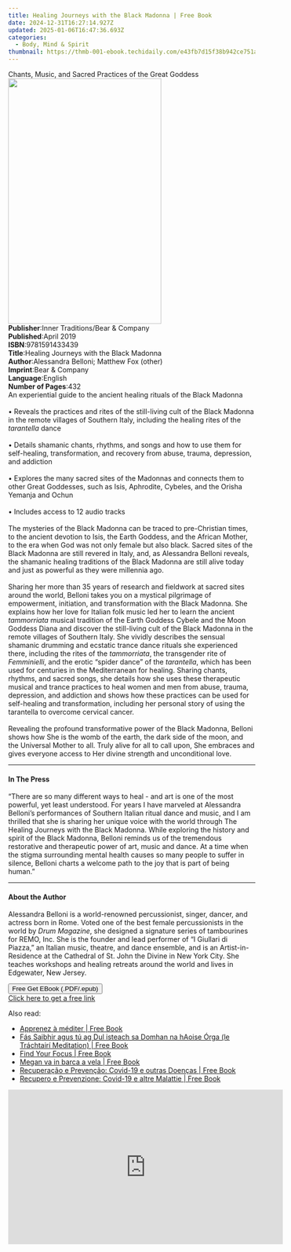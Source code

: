 ```yaml
---
title: Healing Journeys with the Black Madonna | Free Book
date: 2024-12-31T16:27:14.927Z
updated: 2025-01-06T16:47:36.693Z
categories:
  - Body, Mind & Spirit
thumbnail: https://thmb-001-ebook.techidaily.com/e43fb7d15f38b942ce751a36005e39e6d8fe33a6b304964f08812c77d40c1e34.jpg
---
```

<main id="book-container">
  <div class="flex flex-col">
    <div class="book-brief flex-1 py-6 px-4 sm:p-6 md:py-10 md:px-8">
      <!-- brief-->
      <div class="book-brief-main">
        Chants, Music, and Sacred Practices of the Great Goddess
      </div>
    </div>
    <div
      class="book-meta-info flex-1 grid gap-4 col-start-1 col-end-3 row-start-1 sm:mb-6 sm:grid-cols-4 lg:gap-6 lg:col-start-2 lg:row-end-6 lg:row-span-6 lg:mb-0"
    >
      <div
        class="book-meta-info-left place-content-center mt-4 p-4 text-sm leading-6 col-start-2 col-span-2 dark:text-slate-400"
      >
        <img
          class="w-full h-500 object-cover rounded-lg sm:h-255 sm:col-span-2 lg:col-span-full"
          src="https://img-001-ebook.techidaily.com/879deae0519cbca6b6d501432b4e89b355e5a1a8223df3d0632ba9a2bc960e6f.jpg"
          alt=""
          width="312"
          height="500"
        />
      </div>
      <div
        class="book-meta-info-right mt-2 col-start-1 row-start-2 col-span-3 self-center"
      >
        <!-- meta data  -->
        <div class="flex flex-col px-4 md:px-8">
          <div class="flex-1">
            <strong>Publisher</strong>:<span class="px-2"
              >Inner Traditions/Bear &amp; Company</span
            >
          </div>
          <div class="flex-1">
            <strong>Published</strong>:<span class="px-2">April 2019</span>
          </div>
          <div class="flex-1">
            <strong>ISBN</strong>:<span class="px-2">9781591433439</span>
          </div>
          <div class="flex-1">
            <strong>Title</strong>:<span class="px-2"
              >Healing Journeys with the Black Madonna</span
            >
          </div>
          <div class="flex-1">
            <strong>Author</strong>:<span class="px-2"
              >Alessandra Belloni; Matthew Fox (other)</span
            >
          </div>
          <div class="flex-1">
            <strong>Imprint</strong>:<span class="px-2"
              >Bear &amp; Company</span
            >
          </div>
          <div class="flex-1">
            <strong>Language</strong>:<span class="px-2">English</span>
          </div>
          <div class="flex-1">
            <strong>Number of Pages</strong>:<span class="px-2">432</span>
          </div>
        </div>
      </div>
    </div>
    <div class="book-description flex-1 py-6 px-4 sm:p-6 md:py-10 md:px-8">
      <div class="book-description-main">
        <div accordion-content="" id="description">
          An experiential guide to the ancient healing rituals of the Black
          Madonna <br /><br />• Reveals the practices and rites of the
          still-living cult of the Black Madonna in the remote villages of
          Southern Italy, including the healing rites of the
          <i>tarantella</i> dance <br /><br />• Details shamanic chants,
          rhythms, and songs and how to use them for self-healing,
          transformation, and recovery from abuse, trauma, depression, and
          addiction <br /><br />• Explores the many sacred sites of the Madonnas
          and connects them to other Great Goddesses, such as Isis, Aphrodite,
          Cybeles, and the Orisha Yemanja and Ochun <br /><br />• Includes
          access to 12 audio tracks <br /><br />The mysteries of the Black
          Madonna can be traced to pre-Christian times, to the ancient devotion
          to Isis, the Earth Goddess, and the African Mother, to the era when
          God was not only female but also black. Sacred sites of the Black
          Madonna are still revered in Italy, and, as Alessandra Belloni
          reveals, the shamanic healing traditions of the Black Madonna are
          still alive today and just as powerful as they were millennia ago.
          <br /><br />Sharing her more than 35 years of research and fieldwork
          at sacred sites around the world, Belloni takes you on a mystical
          pilgrimage of empowerment, initiation, and transformation with the
          Black Madonna. She explains how her love for Italian folk music led
          her to learn the ancient <i>tammorriata</i> musical tradition of the
          Earth Goddess Cybele and the Moon Goddess Diana and discover the
          still-living cult of the Black Madonna in the remote villages of
          Southern Italy. She vividly describes the sensual shamanic drumming
          and ecstatic trance dance rituals she experienced there, including the
          rites of the <i>tammorriata</i>, the transgender rite of
          <i>Femminielli</i>, and the erotic “spider dance” of the
          <i>tarantella</i>, which has been used for centuries in the
          Mediterranean for healing. Sharing chants, rhythms, and sacred songs,
          she details how she uses these therapeutic musical and trance
          practices to heal women and men from abuse, trauma, depression, and
          addiction and shows how these practices can be used for self-healing
          and transformation, including her personal story of using the
          tarantella to overcome cervical cancer. <br /><br />Revealing the
          profound transformative power of the Black Madonna, Belloni shows how
          She is the womb of the earth, the dark side of the moon, and the
          Universal Mother to all. Truly alive for all to call upon, She
          embraces and gives everyone access to Her divine strength and
          unconditional love.
        </div>
        <div class="accordion-fader"></div>
      </div>
    </div>
    <div class="book-excerpts flex-1 py-6 px-4 sm:p-6 md:py-10 md:px-8">
      <!-- excerpts-->
      <div class="book-excerpts-main">
        <hr />
        <h4 class="placeholder placeholder-heading">
          <span>In The Press</span>
        </h4>
        <p>
          “There are so many different ways to heal - and art is one of the most
          powerful, yet least understood. For years I have marveled at
          Alessandra Belloni’s performances of Southern Italian ritual dance and
          music, and I am thrilled that she is sharing her unique voice with the
          world through The Healing Journeys with the Black Madonna. While
          exploring the history and spirit of the Black Madonna, Belloni reminds
          us of the tremendous restorative and therapeutic power of art, music
          and dance. At a time when the stigma surrounding mental health causes
          so many people to suffer in silence, Belloni charts a welcome path to
          the joy that is part of being human.”
        </p>
      </div>
    </div>
    <div class="book-about-author flex-1 py-6 px-4 sm:p-6 md:py-10 md:px-8">
      <!-- about author-->
      <div class="book-main-author-main">
        <hr />
        <h4 class="placeholder placeholder-heading">
          <span>About the Author</span>
        </h4>
        <p>
          Alessandra Belloni is a world-renowned percussionist, singer, dancer,
          and actress born in Rome. Voted one of the best female percussionists
          in the world by <i>Drum Magazine</i>, she designed a signature series
          of tambourines for REMO, Inc. She is the founder and lead performer of
          “I Giullari di Piazza,” an Italian music, theatre, and dance ensemble,
          and is an Artist-in-Residence at the Cathedral of St. John the Divine
          in New York City. She teaches workshops and healing retreats around
          the world and lives in Edgewater, New Jersey.
        </p>
      </div>
    </div>
    <div class="book-free-get flex-1 py-6 px-4 sm:p-6 md:py-10 md:px-8">
      <button
        id="btn-free-get"
        class="bg-blue-500 hover:bg-blue-700 text-white font-bold py-2 px-4 rounded"
      >
        Free Get EBook (.PDF/.epub)
      </button>
      <div id="countdown-display" class="px-2 text-lg mt-2"></div>
      <a
        id="free-link"
        class="hidden bg-blue-500 hover:bg-blue-700 text-white font-bold py-2 px-4 rounded"
        href="https://www.ebooks.com/en-us/book/96393670/healing-journeys-with-the-black-madonna/alessandra-belloni/"
        target="_blank"
        >Click here to get a free link</a
      >
    </div>
    <script>
      let countdownTime = 0;
      let countdownInterval = null;
      document
        .getElementById('btn-free-get')
        .addEventListener('click', startCountdown);
      function startCountdown() {
        countdownTime = new Date().getTime() + 60000 * 3;
        countdownInterval = setInterval(updateCountdown, 1000);
        document.getElementById('btn-free-get').disabled = true;
        document
          .getElementById('btn-free-get')
          .classList.add('bg-gray-500', 'cursor-not-allowed');
      }
      function updateCountdown() {
        let currentTime = new Date().getTime();
        let timeLeft = countdownTime - currentTime;
        let secondsLeft = Math.floor(timeLeft / 1000);
        document.getElementById('countdown-display').innerHTML =
          `Remaining time: ${secondsLeft} seconds.`;
        if (secondsLeft <= 0) {
          clearInterval(countdownInterval);
          document.getElementById('btn-free-get').classList.add('hidden');
          document.getElementById('free-link').classList.remove('hidden');
          document.getElementById('countdown-display').innerHTML = '';
        }
      }
    </script>
  </div>
</main>

<ins class="adsbygoogle"
      style="display:block"
      data-ad-client="ca-pub-7571918770474297"
      data-ad-slot="8358498916"
      data-ad-format="auto"
      data-full-width-responsive="true"></ins>
    

<span class="atpl-alsoreadstyle">Also read:</span>
<div><ul>
<li><a href="https://novels-ebooks.techidaily.com/210742726-9781667447667-apprenez-a-mediter/"><u>Apprenez à méditer | Free Book</u></a></li>
<li><a href="https://novels-ebooks.techidaily.com/210742647-9781667443645-fas-saibhir-agus-tu-ag-dul-isteach-sa-domhan-na-haoise-orga-le-trachtairi-meditation/"><u>Fás Saibhir agus tú ag Dul isteach sa Domhan na hAoise Órga (le Tráchtairí Meditation) | Free Book</u></a></li>
<li><a href="https://novels-ebooks.techidaily.com/210742961-9781841815480-find-your-focus/"><u>Find Your Focus | Free Book</u></a></li>
<li><a href="https://novels-ebooks.techidaily.com/210742655-9781667445168-megan-va-in-barca-a-vela/"><u>Megan va in barca a vela | Free Book</u></a></li>
<li><a href="https://novels-ebooks.techidaily.com/210742719-9781667447391-recuperacao-e-prevencao-covid-19-e-outras-doencas/"><u>Recuperação e Prevenção: Covid-19 e outras Doenças | Free Book</u></a></li>
<li><a href="https://novels-ebooks.techidaily.com/210742625-9781667445342-recupero-e-prevenzione-covid-19-e-altre-malattie/"><u>Recupero e Prevenzione: Covid-19 e altre Malattie | Free Book</u></a></li>
</ul></div>

<!-- affiliate ads begin -->
<iframe width="560" height="315" src="https://www.youtube.com/embed/HtM7d4dpN1I?si=2vN_xgVGD4eYGORu" title="YouTube video player" frameborder="0" allow="accelerometer; autoplay; clipboard-write; encrypted-media; gyroscope; picture-in-picture; web-share" referrerpolicy="strict-origin-when-cross-origin" allowfullscreen></iframe>
<!-- affiliate ads end -->

